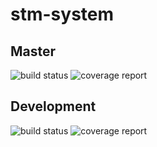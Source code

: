 # stm-system

## Master
![build status](https://gitlab.ewi.tudelft.nl/cse2000-software-project/2019-2020-q4/cluster-4/big-data-analytics/stm-system/badges/master/pipeline.svg)
![coverage report](https://gitlab.ewi.tudelft.nl/cse2000-software-project/2019-2020-q4/cluster-4/big-data-analytics/stm-system/badges/master/coverage.svg)

## Development
![build status](https://gitlab.ewi.tudelft.nl/cse2000-software-project/2019-2020-q4/cluster-4/big-data-analytics/stm-system/badges/development/pipeline.svg)
![coverage report](https://gitlab.ewi.tudelft.nl/cse2000-software-project/2019-2020-q4/cluster-4/big-data-analytics/stm-system/badges/development/coverage.svg)

